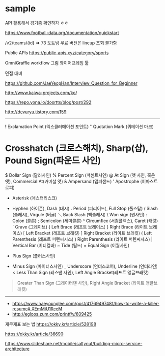 # sample

API 활용해서 경기좀 확인하자 ㅎㅎ

https://www.football-data.org/documentation/quickstart

/v2/teams/{id} => 73 토트넘
무료 버전은 lineup 조회 불가함

Public APIs
https://public-apis.xyz/category/sports


OmniGraffle
workflow 그림
와이어프레임 툴

면접 대비

https://github.com/JaeYeopHan/Interview_Question_for_Beginner

http://www.kaiwa-projects.com/ko/

https://repo.yona.io/doortts/blog/post/292

http://devuryu.tistory.com/159






------- 
!  Exclamation Point (엑스클러메이션 포인트)
"  Quotation Mark (쿼테이션 마크)
#  Crosshatch (크로스해치), Sharp(샵), Pound Sign(파운드 사인)
$  Dollar Sign (달러사인)
%  Percent Sign (퍼센트사인)
@  At Sign (앳 사인, 혹은 앳), Commercial At(커머셜 앳)
&  Ampersand (앰퍼샌드)
'  Apostrophe (어파스트로피)
*  Asterisk (애스터리스크)
-  Hyphen (하이픈), Dash (대시)
.  Period (피리어드), Full Stop (풀스탑)
/  Slash (슬래시), Virgule (버귤)
＼ Back Slash (백슬래시)
\  Won sign (원사인)
:  Colon (콜론)
;  Semicolon (세미콜론)
^  Circumflex (서컴플렉스), Caret (캐럿)
`  Grave (그레이브)
{  Left Brace (레프트 브레이스)
}  Right Brace (라이트 브레이스)
[  Left Bracket (레프트 브래킷)
]  Right Bracket (라이트 브래킷)
(  Left Parenthesis (레프트 퍼렌씨시스)
)  Right Parenthesis (라이트 퍼렌씨시스)
|  Vertical Bar (버티컬바)
~  Tide (틸드)
=  Equal Sign (이퀄사인)
+  Plus Sign (플러스사인)
-  Minus Sign (마이너스사인)
_  Underscore (언더스코어), Underline (언더라인)
<  Less Than Sign (레스댄 사인), Left Angle Bracket(레프트 앵글브래킷)
>  Greater Than Sign (그레이터댄 사인), Right Angle Bracket (라이트 앵글브래킷)
---


- https://www.haeyounglee.com/post/41769497481/how-to-write-a-killer-resume#.XEmMiU1RceM
- http://egloos.zum.com/printf/v/609425


재무재표 보는 법
https://okky.kr/article/528198



https://okky.kr/article/36690


https://www.slideshare.net/mobile/saltynut/building-micro-service-architecture
